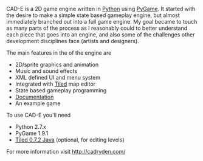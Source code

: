 CAD-E is a 2D game engine written in [Python] using [PyGame].  It started with the desire to make a simple state based gameplay engine, but almost immediately branched out into a full game engine.  My goal became to touch as many parts of the process as I reasonably could to better understand each piece that goes into an engine, and also some of the challenges other development disciplines face (artists and designers).

The main features in the of the engine are

  - 2D/sprite graphics and animation
  - Music and sound effects
  - XML defined UI and menu system
  - Integrated with [Tiled] map editor
  - State based gameplay programming
  - [Documentation]
  - An example game


To use CAD-E you'll need

  - Python 2.7.x
  - PyGame 1.9.1
  - [Tiled 0.7.2 Java] (optional, for editing levels)

For more information visit http://cadryden.com/

  [pyGame]: http://www.pygame.org/
  [Python]: http://www.python.org
  [Tiled]: http://www.mapeditor.org/
  [Documentation]: http://cadryden.com/cad-e/api/
  [Tiled 0.7.2 Java]: http://cadryden.com/?page_id=28
